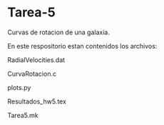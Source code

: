 # Tarea-5
Curvas de rotacion de una galaxia.

En este respositorio estan contenidos los archivos:

RadialVelocities.dat

CurvaRotacion.c

plots.py

Resultados_hw5.tex

Tarea5.mk
